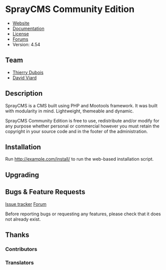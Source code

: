 # SprayCMS Community Edition

* [Website](http://spraycms.com/)
* [Documentation](http://spraycms.com/docs)
* [License](http://spraycms.com/legal/license)
* [Forums](http://spraycms.com/forums/)
* Version: 4.54

## Team

* [Thierry Dubois](http://ilab21.com/)
* [David Viard](http://rougegum.com/)

## Description

SprayCMS is a CMS built using PHP and Mootools framework. It was built with modularity in mind. Lightweight, themeable and dynamic.

SprayCMS Community Edition is free to use, redistribute and/or modify for any purpose whether personal or commercial however you must retain the copyright in your source code and in the footer of the administration.


## Installation

Run http://example.com/install/ to run the web-based installation script.


## Upgrading

## Bugs & Feature Requests

[Issue tracker](http://github.com/thedub2121/Spray-Repository/issues)
[Forum](http://spraycms.com/forums/)

Before reporting bugs or requesting any features, please check that it does not already exist.

## Thanks

### Contributors

### Translators
